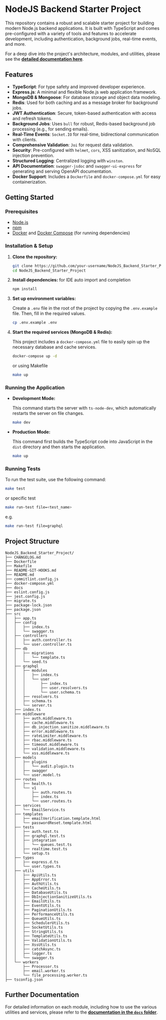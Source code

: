 # NodeJS Backend Starter Project

This repository contains a robust and scalable starter project for building modern Node.js backend applications. It is built with TypeScript and comes pre-configured with a variety of tools and features to accelerate development, including authentication, background jobs, real-time events, and more.

For a deep dive into the project's architecture, modules, and utilities, please see the **[detailed documentation here](./docs/README.md)**.

## Features

- **TypeScript**: For type safety and improved developer experience.
- **Express.js**: A minimal and flexible Node.js web application framework.
- **MongoDB & Mongoose**: For database storage and object data modeling.
- **Redis**: Used for both caching and as a message broker for background jobs.
- **JWT Authentication**: Secure, token-based authentication with access and refresh tokens.
- **Background Jobs**: Uses `bull` for robust, Redis-based background job processing (e.g., for sending emails).
- **Real-Time Events**: `Socket.IO` for real-time, bidirectional communication with clients.
- **Comprehensive Validation**: `Joi` for request data validation.
- **Security**: Pre-configured with `helmet`, `cors`, XSS sanitization, and NoSQL injection prevention.
- **Structured Logging**: Centralized logging with `winston`.
- **API Documentation**: `swagger-jsdoc` and `swagger-ui-express` for generating and serving OpenAPI documentation.
- **Docker Support**: Includes a `Dockerfile` and `docker-compose.yml` for easy containerization.

## Getting Started

### Prerequisites

- [Node.js](https://nodejs.org/)
- [npm](https://www.npmjs.com/)
- [Docker](https://www.docker.com/) and [Docker Compose](https://docs.docker.com/compose/) (for running dependencies)

### Installation & Setup

1.  **Clone the repository:**

    ```bash
    git clone https://github.com/your-username/NodeJS_Backend_Starter_Project.git
    cd NodeJS_Backend_Starter_Project
    ```

2.  **Install dependencies:** for IDE auto import and completion

    ```bash
    npm install
    ```

3.  **Set up environment variables:**

    Create a `.env` file in the root of the project by copying the `.env.example` file. Then, fill in the required values.

    ```bash
    cp .env.example .env
    ```

4.  **Start the required services (MongoDB & Redis):**

    This project includes a `docker-compose.yml` file to easily spin up the necessary database and cache services.

    ```bash
    docker-compose up -d
    ```

    or using Makefile

    ```bash
    make up
    ```

### Running the Application

- **Development Mode:**

  This command starts the server with `ts-node-dev`, which automatically restarts the server on file changes.

  ```bash
  make dev
  ```

- **Production Mode:**

  This command first builds the TypeScript code into JavaScript in the `dist` directory and then starts the application.

  ```bash
  make up
  ```

### Running Tests

To run the test suite, use the following command:

```bash
make test
```

or specific test

```bash
make run-test file=<test_name>
```

e.g.

```bash
make run-test file=graphql
```

## Project Structure

```
NodeJS_Backend_Starter_Project/
├── CHANGELOG.md
├── Dockerfile
├── Makefile
├── README-GIT-HOOKS.md
├── README.md
├── commitlint.config.js
├── docker-compose.yml
├── docs
├── eslint.config.js
├── jest.config.js
├── migrate.ts
├── package-lock.json
├── package.json
├── src
│   ├── app.ts
│   ├── config
│   │   ├── index.ts
│   │   └── swagger.ts
│   ├── controllers
│   │   ├── auth.controller.ts
│   │   └── user.controller.ts
│   ├── db
│   │   ├── migrations
│   │   │   └── template.ts
│   │   └── seed.ts
│   ├── graphql
│   │   ├── modules
│   │   │   ├── index.ts
│   │   │   └── user
│   │   │       ├── index.ts
│   │   │       ├── user.resolvers.ts
│   │   │       └── user.schema.ts
│   │   ├── resolvers.ts
│   │   ├── schema.ts
│   │   └── server.ts
│   ├── index.ts
│   ├── middleware
│   │   ├── auth.middleware.ts
│   │   ├── cache.middleware.ts
│   │   ├── db_injection_sanitize.middleware.ts
│   │   ├── error.middleware.ts
│   │   ├── rateLimiter.middleware.ts
│   │   ├── rbac.middleware.ts
│   │   ├── timeout.middleware.ts
│   │   ├── validation.middleware.ts
│   │   └── xss.middleware.ts
│   ├── models
│   │   ├── plugins
│   │   │   └── audit.plugin.ts
│   │   ├── swagger
│   │   └── user.model.ts
│   ├── routes
│   │   ├── health.ts
│   │   └── v1
│   │       ├── auth.routes.ts
│   │       ├── index.ts
│   │       └── user.routes.ts
│   ├── services
│   │   └── EmailService.ts
│   ├── templates
│   │   ├── emailVerification.template.html
│   │   └── passwordReset.template.html
│   ├── tests
│   │   ├── auth.test.ts
│   │   ├── graphql.test.ts
│   │   ├── integration
│   │   │   └── queues.test.ts
│   │   ├── realtime.test.ts
│   │   └── setup.ts
│   ├── types
│   │   ├── express.d.ts
│   │   └── user.types.ts
│   ├── utils
│   │   ├── ApiUtils.ts
│   │   ├── AppError.ts
│   │   ├── AuthUtils.ts
│   │   ├── CacheUtils.ts
│   │   ├── DatabaseUtils.ts
│   │   ├── DbInjectionSanitizeUtils.ts
│   │   ├── EmailUtils.ts
│   │   ├── EventUtils.ts
│   │   ├── PaginationUtils.ts
│   │   ├── PerformanceUtils.ts
│   │   ├── QueueUtils.ts
│   │   ├── SchedulerUtils.ts
│   │   ├── SocketUtils.ts
│   │   ├── StringUtils.ts
│   │   ├── TemplateUtils.ts
│   │   ├── ValidationUtils.ts
│   │   ├── XssUtils.ts
│   │   ├── catchAsync.ts
│   │   ├── logger.ts
│   │   └── swagger.ts
│   └── workers
│       ├── Processor.ts
│       ├── email.worker.ts
│       └── file_processing.worker.ts
├── tsconfig.json
```

## Further Documentation

For detailed information on each module, including how to use the various utilities and services, please refer to the **[documentation in the `docs` folder](./docs/README.md)**.
